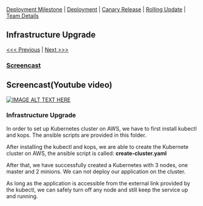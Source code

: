 [Deployment Milestone](../README.md) | [Deployment](/deployment/deployment.md) | [Canary Release](/canary-release/can-rel.md) | [Rolling Update](/rolling-update/rol-update.md) | [Team Details](../Team.md)

Infrastructure Upgrade
----------------------------------

[<<< Previous](/deployment/deployment.md) | [Next >>>](/canary-release/can-rel.md)

### [Screencast](https://youtu.be/ufThfV6sgbo)
## Screencast(Youtube video)
[![IMAGE ALT TEXT HERE](https://img.youtube.com/vi/ufThfV6sgbo/0.jpg)](https://www.youtube.com/watch?v=ufThfV6sgbo)

### Infrastructure Upgrade
In order to set up Kubernetes cluster on AWS, we have to first install kubectl and kops. The ansible scripts are provided in this folder.

After installing the kubectl and kops, we are able to create the Kubernete cluster on AWS, the ansible script is called: **create-cluster.yaml**

After that, we have successfully created a Kubernetes with 3 nodes, one master and 2 minions. We can not deploy our application on the cluster. 

As long as the application is accessible from the external link provided by the kubectl, we can safely turn off any node and still keep the service up and running.
